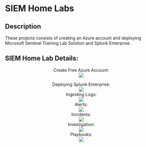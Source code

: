 <h1>SIEM Home Labs</h1>

 

<h2>Description</h2>
These projects consists of creating an Azure account and deploying Microsoft Sentinel Training Lab Solution and Splunk Enterprise. 
<br />



<h2>SIEM Home Lab Details:</h2>

<p align="center">
Create Free Azure Account: <br/>
<img src=
<br />
<br />
<p align="center">
Deploying Splunk Enterprise: <br/>
<img src=
<br />
<br />
Ingesting Logs:  <br/>
<img src=
<br />
<br />
Alerts: <br/>
<img src=
<br />
<br />
Incidents:  <br/>
<img src=
<br />
<br />
Investigation:  <br/>
<img src=
<br />
<br />
Playbooks:  <br/>
<img src=
<br />
<br />

<!--
 ```diff
- text in red
+ text in green
! text in orange
# text in gray
@@ text in purple (and bold)@@
```
--!>
